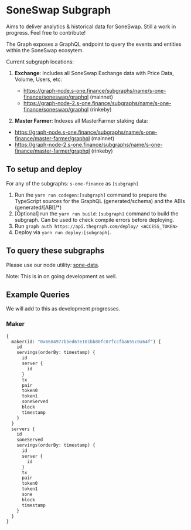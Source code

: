 # SoneSwap Subgraph

Aims to deliver analytics & historical data for SoneSwap. Still a work in progress. Feel free to contribute!

The Graph exposes a GraphQL endpoint to query the events and entities within the SoneSwap ecosytem.

Current subgraph locations:

1. **Exchange**: Includes all SoneSwap Exchange data with Price Data, Volume, Users, etc:
   + https://graph-node.s-one.finance/subgraphs/name/s-one-finance/soneswap/graphql (mainnet)
   + https://graph-node-2.s-one.finance/subgraphs/name/s-one-finance/soneswap/graphql (rinkeby)

2. **Master Farmer**: Indexes all MasterFarmer staking data:
  + https://graph-node.s-one.finance/subgraphs/name/s-one-finance/master-farmer/graphql (mainnet)
   + https://graph-node-2.s-one.finance/subgraphs/name/s-one-finance/master-farmer/graphql (rinkeby)

## To setup and deploy

For any of the subgraphs: `s-one-finance` as `[subgraph]`

1. Run the `yarn run codegen:[subgraph]` command to prepare the TypeScript sources for the GraphQL (generated/schema) and the ABIs (generated/[ABI]/\*)
2. [Optional] run the `yarn run build:[subgraph]` command to build the subgraph. Can be used to check compile errors before deploying.
3. Run `graph auth https://api.thegraph.com/deploy/ <ACCESS_TOKEN>`
4. Deploy via `yarn run deploy:[subgraph]`.

## To query these subgraphs

Please use our node utility: [sone-data](https://github.com/s-one-finance/sone-data).

Note: This is in on going development as well.

## Example Queries

We will add to this as development progresses.

### Maker

```graphql
{
  maker(id: "0x6684977bbed67e101bb80fc07fccfba655c0a64f") {
    id
    servings(orderBy: timestamp) {
      id
      server {
        id
      }
      tx
      pair
      token0
      token1
      soneServed
      block
      timestamp
    }
  }
  servers {
    id
    soneServed
    servings(orderBy: timestamp) {
      id
      server {
        id
      }
      tx
      pair
      token0
      token1
      sone
      block
      timestamp
    }
  }
}
```